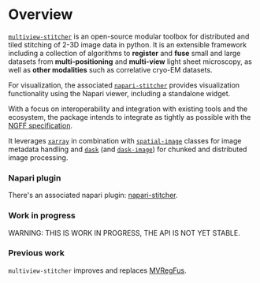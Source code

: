 # Overview

[`multiview-stitcher`](https://github.com/multiview-stitcher/multiview-stitcher) is an open-source modular toolbox for distributed and tiled stitching of 2-3D image data in python. It is an extensible framework including a collection of algorithms to **register** and **fuse** small and large datasets from **multi-positioning** and **multi-view** light sheet microscopy, as well as **other modalities** such as correlative cryo-EM datasets.

For visualization, the associated [`napari-stitcher`](https://github.com/multiview-stitcher/napari-stitcher) provides visualization functionality using the Napari viewer, including a standalone widget.

With a focus on interoperability and integration with existing tools and the ecosystem, the package intends to integrate as tightly as possible with the [NGFF specification](https://github.com/ome/ngff).

It leverages [`xarray`](https://github.com/xarray) in combination with [`spatial-image`](https://github.com/spatial-data) classes for image metadata handling and [`dask`](https://github.com/dask) (and [`dask-image`](https://github.com/dask-image)) for chunked and distributed image processing.


### Napari plugin

There's an associated napari plugin: [napari-stitcher](https://github.com/napari-stitcher).

### Work in progress

WARNING: THIS IS WORK IN PROGRESS, THE API IS NOT YET STABLE.

### Previous work

`multiview-stitcher` improves and replaces [MVRegFus](https://github.com/multiview-stitcher/MVRegFus).
